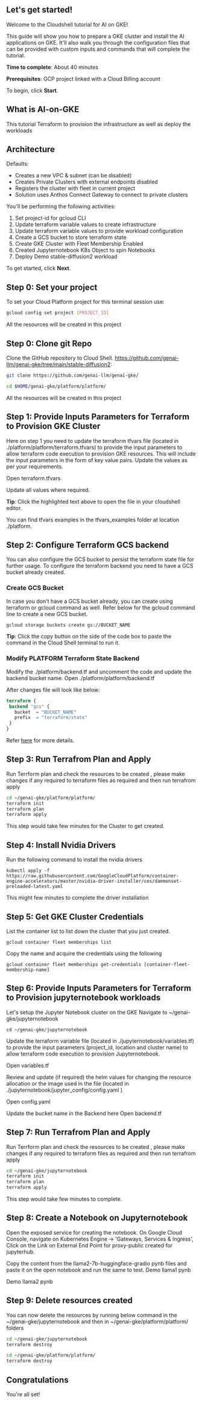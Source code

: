 ## Let's get started!

Welcome to the Cloudshell tutorial for AI on GKE!

This guide will show you how to prepare a GKE cluster and install the AI applications on GKE. It'll also walk you through the configuration files that can be provided with custom inputs and commands that will complete the tutorial.

**Time to complete**: About 40 minutes

**Prerequisites**: GCP project linked with a Cloud Billing account

To begin, click **Start**.

## What is AI-on-GKE

This tutorial Terraform to provision the infrastructure as well as deploy the workloads

## Architecture
Defaults:
- Creates a new VPC & subnet (can be disabled)
- Creates Private Clusters with external endpoints disabled
- Registers the cluster with fleet in current project
- Solution uses Anthos Connect Gateway to connect to private clusters

You'll be performing the following activities:

1. Set project-id for gcloud CLI
2. Update terraform variable values to create infrastructure
3. Update terraform variable values to provide workload configuration
4. Create a GCS bucket to store terraform state
5. Create GKE Cluster with Fleet Membership Enabled
6. Created Jupyternotebook K8s Object to spin Notebooks
7. Deploy Demo stable-diffusion2 workload


To get started, click **Next**.

## Step 0: Set your project
To set your Cloud Platform project for this terminal session use:
```bash
gcloud config set project [PROJECT_ID]
```
All the resources will be created in this project

## Step 0: Clone git Repo
Clone the GitHub repository to Cloud Shell.
https://github.com/genai-llm/genai-gke/tree/main/stable-diffusion2:
```bash
git clone https://github.com/genai-llm/genai-gke/

cd $HOME/genai-gke/platform/platform/
```
All the resources will be created in this project

## Step 1: Provide Inputs Parameters for Terraform to Provision GKE Cluster

Here on step 1 you need to update the terraform tfvars file (located in ./platform/platform/terraform.tfvars) to provide the input parameters to allow terraform code execution to provision GKE resources. This will include the input parameters in the form of key value pairs. Update the values as per your requirements.

<walkthrough-editor-open-file filePath="$HOME/genai-gke/platform/platform/terraform.tfvars"> Open terraform.tfvars
</walkthrough-editor-open-file>

Update all values where required.

**Tip**: Click the highlighted text above to open the file in your cloudshell editor.

You can find tfvars examples in the tfvars_examples folder at location ./platform.


## Step 2: Configure Terraform GCS backend

You can also configure the GCS bucket to persist the terraform state file for further usage. To configure the terraform backend you need to have a GCS bucket already created.


### Create GCS Bucket
In case you don't have a GCS bucket already, you can create using terraform or gcloud command as well. Refer below for the gcloud command line to create a new GCS bucket.
```bash
gcloud storage buckets create gs://BUCKET_NAME
```
**Tip**: Click the copy button on the side of the code box to paste the command in the Cloud Shell terminal to run it.


### Modify PLATFORM Terraform State Backend

Modify the ./platform/backend.tf and uncomment the code and update the backend bucket name.
<walkthrough-editor-open-file filePath="$HOME/genai-gke/platform/platform/backend.tf"> Open ./platform/platform/backend.tf
</walkthrough-editor-open-file>

After changes file will look like below:
```terraform
terraform {
 backend "gcs" {
   bucket  = "BUCKET_NAME"
   prefix  = "terraform/state"
 }
}
```

Refer [here](https://cloud.google.com/docs/terraform/resource-management/store-state) for more details.

## Step 3: Run Terrafrom Plan and Apply

Run Terrform plan and check the resources to be created , please make changes if any required to terraform files as required and then run terrafrom apply
```bash
cd ~/genai-gke/platform/platform/
terraform init
terraform plan
terraform apply
```

This step would take few minutes for the Cluster to get created.

## Step 4: Install Nvidia Drivers

Run the following command to install the nvidia drivers

```kubectl apply -f https://raw.githubusercontent.com/GoogleCloudPlatform/container-engine-accelerators/master/nvidia-driver-installer/cos/daemonset-preloaded-latest.yaml```

This might few minutes to complete the driver installation

## Step 5: Get GKE Cluster Credentials

List the container list to list down the cluster that you just created.

```gcloud container fleet memberships list```

Copy the name and acquire the credentials using the following 

```gcloud container fleet memberships get-credentials [container-fleet-membership-name]```

## Step 6: Provide Inputs Parameters for Terraform to Provision jupyternotebook workloads

Let's setup the Jupyter Notebook cluster on the GKE
Navigate to ~/genai-gke/jupyternotebook

```cd ~/genai-gke/jupyternotebook```

Update the terraform variable file (located in ./jupyternotebook/variables.tf) to provide the input parameters (project_id, location and cluster name) to allow terraform code execution to provision Jupyternotebook. 

<walkthrough-editor-open-file filePath="./jupyternotebook/variables.tf"> Open variables.tf
</walkthrough-editor-open-file>

Review and update (if required) the helm values for changing the resource allocation or the image used in the file (located in ./jupyternotebook/jupyter_config/config.yaml )

<walkthrough-editor-open-file filePath="./jupyternotebook/jupyter_config/config.yaml"> Open config.yaml
</walkthrough-editor-open-file>

Update the bucket name in the Backend here
<walkthrough-editor-open-file filePath="./jupyternotebook/backend.tf"> Open backend.tf
</walkthrough-editor-open-file>

## Step 7: Run Terrafrom Plan and Apply

Run Terrform plan and check the resources to be created , please make changes if any required to terraform files as required and then run terrafrom apply
```bash
cd ~/genai-gke/jupyternotebook
terraform init
terraform plan
terraform apply
```

This step would take few minutes to complete.

## Step 8: Create a Notebook on Jupyternotebook
Open the exposed service for creating the notebook. On Google Cloud Console, navigate on Kubernetes Engine -> 'Gateways, Services & Ingress', Click on the Link on External End Point for proxy-public created for jupyterhub.

Copy the content from the llama2-7b-huggingface-gradio pynb files and paste it on the open notebook and run the same to test.
<walkthrough-editor-open-file filePath="./llama2-7b-huggingface-gradio/llama2_7b_hf_with_HuggingFace_and_Gradio.ipynb"> Demo llama1 pynb
</walkthrough-editor-open-file>

<walkthrough-editor-open-file filePath="./llama2-7b-huggingface-gradio/llama2_v3.ipynb"> Demo llama2 pynb
</walkthrough-editor-open-file>

## Step 9: Delete resources created

You can now delete the resources by running below command in the ~/genai-gke/jupyternotebook and then in  ~/genai-gke/platform/platform/ folders

```bash
cd ~/genai-gke/jupyternotebook
terraform destroy

cd ~/genai-gke/platform/platform/
terraform destroy
```

## Congratulations

<walkthrough-conclusion-trophy></walkthrough-conclusion-trophy>

You're all set!
